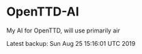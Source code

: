 # OpenTTD-AI
My AI for OpenTTD, will use primarily air

Latest backup: Sun Aug 25 15:16:01 UTC 2019
